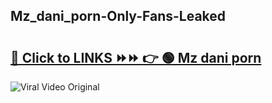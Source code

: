 
 ## Mz_dani_porn-Only-Fans-Leaked

# <h2><a href="https://clipsfans.com/Mz_dani_porn&ref=git">🔗 Click to LINKS ⏩⏩ 👉 🟢 Mz dani porn </a></h2>

<a href="https://clipsfans.com/Mz_dani_porn&ref=git" rel="nofollow" data-target="animated-image.originalLink"><img src="https://i.ibb.co.com/xMMVF88/686577567.gif" alt="Viral Video Original" style="max-width: 100%; display: inline-block;" data-target="animated-image.originalImage"></a>
